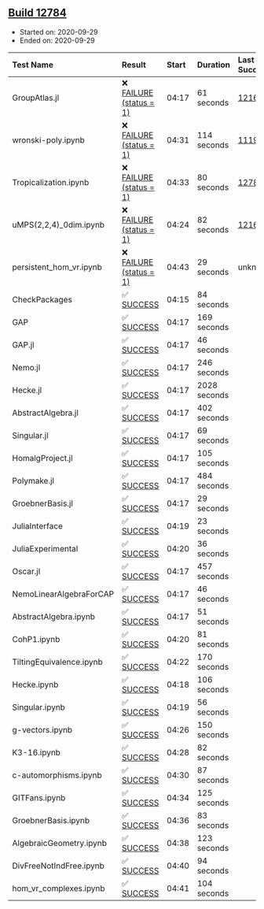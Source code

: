 ## [Build 12784](https://oscarci.mathematik.uni-kl.de/job/oscar/12784/)

* Started on: 2020-09-29
* Ended on: 2020-09-29

| Test Name    | Result | Start | Duration | Last Success | First Failure |
|:-------------|:-------|:------|:---------|:-------------|:--------------|
| GroupAtlas.jl | ❌ [FAILURE (status = 1)](https://oscarci.mathematik.uni-kl.de/job/oscar/12784/artifact/logs/build-12784/GroupAtlas.jl.log) | 04:17 | 61 seconds | [12167](https://oscarci.mathematik.uni-kl.de/job/oscar/12167/) | [12168](https://oscarci.mathematik.uni-kl.de/job/oscar/12168/) |
| wronski-poly.ipynb | ❌ [FAILURE (status = 1)](https://oscarci.mathematik.uni-kl.de/job/oscar/12784/artifact/logs/build-12784/wronski-poly.ipynb.log) | 04:31 | 114 seconds | [11192](https://oscarci.mathematik.uni-kl.de/job/oscar/11192/) | [11193](https://oscarci.mathematik.uni-kl.de/job/oscar/11193/) |
| Tropicalization.ipynb | ❌ [FAILURE (status = 1)](https://oscarci.mathematik.uni-kl.de/job/oscar/12784/artifact/logs/build-12784/Tropicalization.ipynb.log) | 04:33 | 80 seconds | [12783](https://oscarci.mathematik.uni-kl.de/job/oscar/12783/) | [12784](https://oscarci.mathematik.uni-kl.de/job/oscar/12784/) |
| uMPS(2,2,4)_0dim.ipynb | ❌ [FAILURE (status = 1)](https://oscarci.mathematik.uni-kl.de/job/oscar/12784/artifact/logs/build-12784/uMPS-2-2-4-_0dim.ipynb.log) | 04:24 | 82 seconds | [12167](https://oscarci.mathematik.uni-kl.de/job/oscar/12167/) | [12168](https://oscarci.mathematik.uni-kl.de/job/oscar/12168/) |
| persistent_hom_vr.ipynb | ❌ [FAILURE (status = 1)](https://oscarci.mathematik.uni-kl.de/job/oscar/12784/artifact/logs/build-12784/persistent_hom_vr.ipynb.log) | 04:43 | 29 seconds | unknown | unknown |
| CheckPackages | ✅ [SUCCESS](https://oscarci.mathematik.uni-kl.de/job/oscar/12784/artifact/logs/build-12784/CheckPackages.log) | 04:15 | 84 seconds |  |  |
| GAP | ✅ [SUCCESS](https://oscarci.mathematik.uni-kl.de/job/oscar/12784/artifact/logs/build-12784/GAP.log) | 04:17 | 169 seconds |  |  |
| GAP.jl | ✅ [SUCCESS](https://oscarci.mathematik.uni-kl.de/job/oscar/12784/artifact/logs/build-12784/GAP.jl.log) | 04:17 | 46 seconds |  |  |
| Nemo.jl | ✅ [SUCCESS](https://oscarci.mathematik.uni-kl.de/job/oscar/12784/artifact/logs/build-12784/Nemo.jl.log) | 04:17 | 246 seconds |  |  |
| Hecke.jl | ✅ [SUCCESS](https://oscarci.mathematik.uni-kl.de/job/oscar/12784/artifact/logs/build-12784/Hecke.jl.log) | 04:17 | 2028 seconds |  |  |
| AbstractAlgebra.jl | ✅ [SUCCESS](https://oscarci.mathematik.uni-kl.de/job/oscar/12784/artifact/logs/build-12784/AbstractAlgebra.jl.log) | 04:17 | 402 seconds |  |  |
| Singular.jl | ✅ [SUCCESS](https://oscarci.mathematik.uni-kl.de/job/oscar/12784/artifact/logs/build-12784/Singular.jl.log) | 04:17 | 69 seconds |  |  |
| HomalgProject.jl | ✅ [SUCCESS](https://oscarci.mathematik.uni-kl.de/job/oscar/12784/artifact/logs/build-12784/HomalgProject.jl.log) | 04:17 | 105 seconds |  |  |
| Polymake.jl | ✅ [SUCCESS](https://oscarci.mathematik.uni-kl.de/job/oscar/12784/artifact/logs/build-12784/Polymake.jl.log) | 04:17 | 484 seconds |  |  |
| GroebnerBasis.jl | ✅ [SUCCESS](https://oscarci.mathematik.uni-kl.de/job/oscar/12784/artifact/logs/build-12784/GroebnerBasis.jl.log) | 04:17 | 29 seconds |  |  |
| JuliaInterface | ✅ [SUCCESS](https://oscarci.mathematik.uni-kl.de/job/oscar/12784/artifact/logs/build-12784/JuliaInterface.log) | 04:19 | 23 seconds |  |  |
| JuliaExperimental | ✅ [SUCCESS](https://oscarci.mathematik.uni-kl.de/job/oscar/12784/artifact/logs/build-12784/JuliaExperimental.log) | 04:20 | 36 seconds |  |  |
| Oscar.jl | ✅ [SUCCESS](https://oscarci.mathematik.uni-kl.de/job/oscar/12784/artifact/logs/build-12784/Oscar.jl.log) | 04:17 | 457 seconds |  |  |
| NemoLinearAlgebraForCAP | ✅ [SUCCESS](https://oscarci.mathematik.uni-kl.de/job/oscar/12784/artifact/logs/build-12784/NemoLinearAlgebraForCAP.log) | 04:17 | 46 seconds |  |  |
| AbstractAlgebra.ipynb | ✅ [SUCCESS](https://oscarci.mathematik.uni-kl.de/job/oscar/12784/artifact/logs/build-12784/AbstractAlgebra.ipynb.log) | 04:17 | 51 seconds |  |  |
| CohP1.ipynb | ✅ [SUCCESS](https://oscarci.mathematik.uni-kl.de/job/oscar/12784/artifact/logs/build-12784/CohP1.ipynb.log) | 04:20 | 81 seconds |  |  |
| TiltingEquivalence.ipynb | ✅ [SUCCESS](https://oscarci.mathematik.uni-kl.de/job/oscar/12784/artifact/logs/build-12784/TiltingEquivalence.ipynb.log) | 04:22 | 170 seconds |  |  |
| Hecke.ipynb | ✅ [SUCCESS](https://oscarci.mathematik.uni-kl.de/job/oscar/12784/artifact/logs/build-12784/Hecke.ipynb.log) | 04:18 | 106 seconds |  |  |
| Singular.ipynb | ✅ [SUCCESS](https://oscarci.mathematik.uni-kl.de/job/oscar/12784/artifact/logs/build-12784/Singular.ipynb.log) | 04:19 | 56 seconds |  |  |
| g-vectors.ipynb | ✅ [SUCCESS](https://oscarci.mathematik.uni-kl.de/job/oscar/12784/artifact/logs/build-12784/g-vectors.ipynb.log) | 04:26 | 150 seconds |  |  |
| K3-16.ipynb | ✅ [SUCCESS](https://oscarci.mathematik.uni-kl.de/job/oscar/12784/artifact/logs/build-12784/K3-16.ipynb.log) | 04:28 | 82 seconds |  |  |
| c-automorphisms.ipynb | ✅ [SUCCESS](https://oscarci.mathematik.uni-kl.de/job/oscar/12784/artifact/logs/build-12784/c-automorphisms.ipynb.log) | 04:30 | 87 seconds |  |  |
| GITFans.ipynb | ✅ [SUCCESS](https://oscarci.mathematik.uni-kl.de/job/oscar/12784/artifact/logs/build-12784/GITFans.ipynb.log) | 04:34 | 125 seconds |  |  |
| GroebnerBasis.ipynb | ✅ [SUCCESS](https://oscarci.mathematik.uni-kl.de/job/oscar/12784/artifact/logs/build-12784/GroebnerBasis.ipynb.log) | 04:36 | 83 seconds |  |  |
| AlgebraicGeometry.ipynb | ✅ [SUCCESS](https://oscarci.mathematik.uni-kl.de/job/oscar/12784/artifact/logs/build-12784/AlgebraicGeometry.ipynb.log) | 04:38 | 123 seconds |  |  |
| DivFreeNotIndFree.ipynb | ✅ [SUCCESS](https://oscarci.mathematik.uni-kl.de/job/oscar/12784/artifact/logs/build-12784/DivFreeNotIndFree.ipynb.log) | 04:40 | 94 seconds |  |  |
| hom_vr_complexes.ipynb | ✅ [SUCCESS](https://oscarci.mathematik.uni-kl.de/job/oscar/12784/artifact/logs/build-12784/hom_vr_complexes.ipynb.log) | 04:41 | 104 seconds |  |  |

